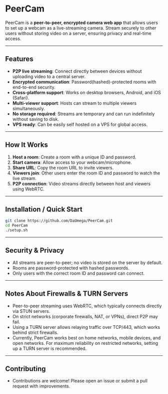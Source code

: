 # PeerCam

PeerCam is a **peer-to-peer, encrypted camera web app** that allows users to set up a webcam as a live-streaming camera. Stream securely to other users without storing video on a server, ensuring privacy and real-time access.

---

## Features

- **P2P live streaming**: Connect directly between devices without uploading video to a central server.  
- **Encrypted communication**: Password(hashed)-protected rooms with end-to-end security.  
- **Cross-platform support**: Works on desktop browsers, Android, and iOS (Safari).  
- **Multi-viewer support**: Hosts can stream to multiple viewers simultaneously.  
- **No storage required**: Streams are temporary and can run indefinitely without saving to disk.  
- **VPS ready**: Can be easily self hosted on a VPS for global access.

---

## How It Works

1. **Host a room**: Create a room with a unique ID and password.  
2. **Start camera**: Allow access to your webcam/microphone.  
3. **Share URL**: Copy the room URL to invite viewers.  
4. **Viewers join**: Other users enter the room ID and password to watch the live stream.  
5. **P2P connection**: Video streams directly between host and viewers using WebRTC.  

---

## Installation / Quick Start

```bash
git clone https://github.com/DaUmega/PeerCam.git
cd PeerCam
./setup.sh
```

---

## Security & Privacy
- All streams are peer-to-peer; no video is stored on the server by default.
- Rooms are password-protected with hashed passwords.
- Only users with the correct room ID and password can connect.

---

## Notes About Firewalls & TURN Servers
- Peer-to-peer streaming uses WebRTC, which typically connects directly via STUN servers.
- On strict networks (corporate firewalls, NAT, or VPNs), direct P2P may fail.
- Using a TURN server allows relaying traffic over TCP/443, which works behind strict firewalls.
- Currently, PeerCam works best on home networks, mobile devices, and open networks. For maximum reliability on restricted networks, setting up a TURN server is recommended.

---

## Contributing
- Contributions are welcome! Please open an issue or submit a pull request with improvements.